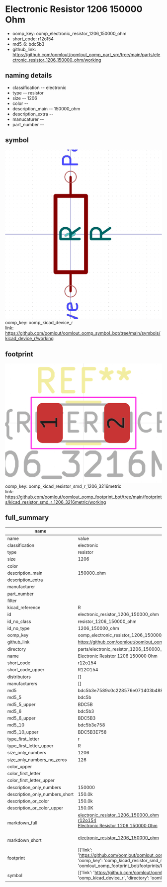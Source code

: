 # Electronic Resistor 1206 150000 Ohm

  
* oomp_key: oomp_electronic_resistor_1206_150000_ohm 
* short_code: r12o154
* md5_6: bdc5b3  
* github_link: https://github.com/oomlout/oomlout_oomp_part_src/tree/main/parts/electronic_resistor_1206_150000_ohm/working  
## naming details
* classification -- electronic
* type -- resistor
* size -- 1206
* color -- 
* description_main -- 150000_ohm
* description_extra -- 
* manucaturer -- 
* part_number -- 



## symbol

![](symbol/0/working/working_600.png)  
oomp_key: oomp_kicad_device_r  
link: https://github.com/oomlout/oomlout_oomp_symbol_bot/tree/main/symbols/kicad_device_r/working  

## footprint

![](footprint/0/working/working_600.png)  
oomp_key: oomp_kicad_resistor_smd_r_1206_3216metric  
link: https://github.com/oomlout/oomlout_oomp_footprint_bot/tree/main/footprints/kicad_resistor_smd_r_1206_3216metric/working  

## full_summary
| name | value | 
| --- | --- | 
| name | value | 
| classification | electronic | 
| type | resistor | 
| size | 1206 | 
| color |  | 
| description_main | 150000_ohm | 
| description_extra |  | 
| manufacturer |  | 
| part_number |  | 
| filter |  | 
| kicad_reference | R | 
| id | electronic_resistor_1206_150000_ohm | 
| id_no_class | resistor_1206_150000_ohm | 
| id_no_type | 1206_150000_ohm | 
| oomp_key | oomp_electronic_resistor_1206_150000_ohm | 
| github_link | https://github.com/oomlout/oomlout_oomp_part_src/tree/main/parts/electronic_resistor_1206_150000_ohm/working | 
| directory | parts/electronic_resistor_1206_150000_ohm | 
| name | Electronic Resistor 1206 150000 Ohm | 
| short_code | r12o154 | 
| short_code_upper | R12O154 | 
| distributors | [] | 
| manufacturers | [] | 
| md5 | bdc5b3e7589c0c228576e071403b4888 | 
| md5_5 | bdc5b | 
| md5_5_upper | BDC5B | 
| md5_6 | bdc5b3 | 
| md5_6_upper | BDC5B3 | 
| md5_10 | bdc5b3e758 | 
| md5_10_upper | BDC5B3E758 | 
| type_first_letter | r | 
| type_first_letter_upper | R | 
| size_only_numbers | 1206 | 
| size_only_numbers_no_zeros | 126 | 
| color_upper |  | 
| color_first_letter |  | 
| color_first_letter_upper |  | 
| description_only_numbers | 150000 | 
| description_only_numbers_short | 150.0k | 
| description_or_color | 150.0k | 
| description_or_color_upper | 150.0K | 
| markdown_full | [electronic_resistor_1206_150000_ohm](https://github.com/oomlout/oomlout_oomp_part_src/tree/main/parts/electronic_resistor_1206_150000_ohm/working)<br>[r12o154](https://github.com/oomlout/oomlout_oomp_part_src/tree/main/parts/electronic_resistor_1206_150000_ohm/working)<br>[Electronic Resistor 1206 150000 Ohm](https://github.com/oomlout/oomlout_oomp_part_src/tree/main/parts/electronic_resistor_1206_150000_ohm/working)<br><br> | 
| markdown_short | [electronic_resistor_1206_150000_ohm](https://github.com/oomlout/oomlout_oomp_part_src/tree/main/parts/electronic_resistor_1206_150000_ohm/working)<br><br> | 
| footprint | [{'link': 'https://github.com/oomlout/oomlout_oomp_footprint_bot/tree/main/foootprntss/kicad_resistor_smd_r_1206_3216metric', 'oomp_key': 'oomp_kicad_resistor_smd_r_1206_3216metric', 'directory': 'oomlout_oomp_footprint_bot/footprints/kicad_resistor_smd_r_1206_3216metric//working/working.kicad_mod'}] | 
| symbol | [{'link': 'https://github.com/oomlout/oomlout_oomp_symbol_bot/tree/main/symbols/kicad_device_r', 'oomp_key': 'oomp_kicad_device_r', 'directory': 'oomlout_oomp_symbol_bot/symbols/kicad_device_r//working/working.kicad_sym'}] | 
